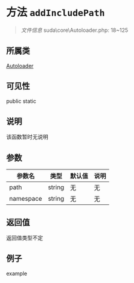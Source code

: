 # 方法 `addIncludePath`



> *文件信息* suda\core\Autoloader.php: 18~125

## 所属类 

[Autoloader](../Autoloader.md)

## 可见性

 public static

## 说明

该函数暂时无说明


## 参数


| 参数名 | 类型 | 默认值 | 说明 |
|--------|-----|-------|-------|
| path |  string | 无 | 无 |
| namespace |  string | 无 | 无 |



## 返回值

返回值类型不定


## 例子

example